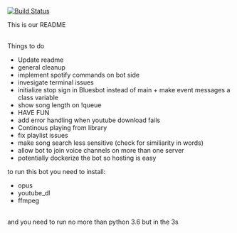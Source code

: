 [![Build Status](https://travis-ci.org/ceramey1997/BluesBot.svg?branch=master)](https://travis-ci.org/ceramey1997/BluesBot)

This is our README <br><br>

Things to do <br>
- Update readme<br>
- general cleanup<br>
- implement spotify commands on bot side<br>
- invesigate terminal issues<br>
- initialize stop sign in Bluesbot instead of main + make event messages a class variable<br>
- show song length on !queue <br>
- HAVE FUN<br>
- add error handling when youtube download fails<br>
- Continous playing from library<br>
- fix playlist issues<br>
- make song search less sensitive (check for similiarity in words)<br>
- allow bot to join voice channels on more than one server<br>
- potentially dockerize the bot so hosting is easy<br>

to run this bot you need to install: <br>
  - opus <br>
  - youtube_dl <br>
  - ffmpeg <br>
  <br>
 and you need to run no more than python 3.6 but in the 3s <br>
